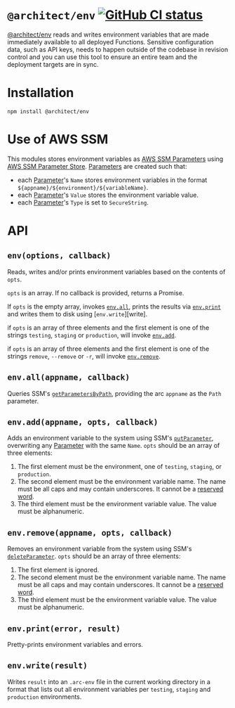# `@architect/env` [![GitHub CI status](https://github.com/architect/env/workflows/Node%20CI/badge.svg)](https://github.com/architect/env/actions?query=workflow%3A%22Node+CI%22)
<!-- [![codecov](https://codecov.io/gh/architect/env/branch/master/graph/badge.svg)](https://codecov.io/gh/architect/env) -->

[@architect/env][npm] reads and writes environment variables that are made immediately
available to all deployed Functions. Sensitive configuration data, such as API
keys, needs to happen outside of the codebase in revision control and you can use
this tool to ensure an entire team and the deployment targets are in sync.

# Installation

    npm install @architect/env

# Use of AWS SSM

This modules stores environment variables as [AWS SSM Parameters][param] using
[AWS SSM Parameter Store][paramstore]. [Parameters][param] are created such that:

- each [Parameter][param]'s `Name` stores environment variables in the format `${appname}/${environment}/${variableName}`.
- each [Parameter][param]'s `Value` stores the environment variable value.
- each [Parameter][param]'s `Type` is set to `SecureString`.

# API

## `env(options, callback)`

Reads, writes and/or prints environment variables based on the contents of `opts`.

`opts` is an array. If no callback is provided, returns a Promise.

If `opts` is the empty array, invokes [`env.all`][all], prints the results via
[`env.print`][print] and writes them to disk using [`env.write`][write].

if `opts` is an array of three elements and the first element is one of the
strings `testing`, `staging` or `production`, will invoke [`env.add`][add].

if `opts` is an array of three elements and the first element is one of the
strings `remove`, `--remove` or `-r`, will invoke [`env.remove`][remove].

## `env.all(appname, callback)`

Queries SSM's [`getParametersByPath`][getparams], providing the arc `appname`
as the `Path` parameter.

## `env.add(appname, opts, callback)`

Adds an environment variable to the system using SSM's [`putParameter`][putparam],
overwriting any [Parameter][param] with the same `Name`. `opts` should be an array
of three elements:

1. The first element must be the environment, one of `testing`, `staging`, or
   `production`.
2. The second element must be the environment variable name. The name must be
   all caps and may contain underscores. It cannot be a [reserved
   word][reserved].
3. The third element must be the environment variable value. The value must be
   alphanumeric.

## `env.remove(appname, opts, callback)`

Removes an environment variable from the system using SSM's [`deleteParameter`][deleteparam].
`opts` should be an array of three elements:

1. The first element is ignored.
2. The second element must be the environment variable name. The name must be
   all caps and may contain underscores. It cannot be a [reserved
   word][reserved].
3. The third element must be the environment variable value. The value must be
   alphanumeric.

## `env.print(error, result)`

Pretty-prints environment variables and errors.

## `env.write(result)`

Writes `result` into an `.arc-env` file in the current working directory in a
format that lists out all environment variables per `testing`, `staging` and
`production` environments.

[npm]: https://www.npmjs.com/package/@architect/env
[all]: #envallappnamecallback
[print]: #envprinterrorresult
[add]: #envaddappnameoptscallback
[remove]: #envremoveappnameoptscallback
[paramstore]: https://docs.aws.amazon.com/systems-manager/latest/userguide/systems-manager-parameter-store.html
[param]: https://docs.aws.amazon.com/systems-manager/latest/APIReference/API_Parameter.html
[getparams]: https://docs.aws.amazon.com/AWSJavaScriptSDK/latest/AWS/SSM.html#getParametersByPath-property
[putparam]: https://docs.aws.amazon.com/AWSJavaScriptSDK/latest/AWS/SSM.html#putParameter-property
[deleteparam]: https://docs.aws.amazon.com/AWSJavaScriptSDK/latest/AWS/SSM.html#deleteParameter-property
[reserved]: https://github.com/architect/env/blob/master/src/_is-reserved.js#L2
